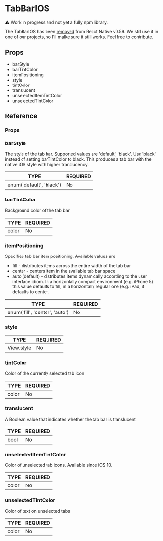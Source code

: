 # TabBarIOS

⚠️ Work in progress and not yet a fully npm library.

The TabBarIOS has been [removed](https://github.com/react-native-community/releases/blob/master/CHANGELOG.md#ios-specific-10) from React Native v0.59. We still use it in one of our projects, so I'll malke sure it still works. Feel free to contribute.

## Props

* barStyle
* barTintColor
* itemPositioning
* style
* tintColor
* translucent
* unselectedItemTintColor
* unselectedTintColor

## Reference
### Props

### barStyle

The style of the tab bar. Supported values are 'default', 'black'. Use 'black' instead of setting barTintColor to black. This produces a tab bar with the native iOS style with higher translucency.

| TYPE          | REQUIRED      |
| ------------- |-------------|
| enum('default', 'black') | No |

### barTintColor

Background color of the tab bar

| TYPE          | REQUIRED      |
| ------------- |-------------|
| color | No |

### itemPositioning

Specifies tab bar item positioning. Available values are:

* fill - distributes items across the entire width of the tab bar
* center - centers item in the available tab bar space
* auto (default) - distributes items dynamically according to the user interface idiom. In a horizontally compact environment (e.g. iPhone 5) this value defaults to fill, in a horizontally regular one (e.g. iPad) it defaults to center.

| TYPE          | REQUIRED      |
| ------------- |-------------|
| enum('fill', 'center', 'auto') | No |

### style

| TYPE          | REQUIRED      |
| ------------- |-------------|
| View.style | No |

### tintColor

Color of the currently selected tab icon

| TYPE          | REQUIRED      |
| ------------- |-------------|
| color | No |

### translucent

A Boolean value that indicates whether the tab bar is translucent

| TYPE          | REQUIRED      |
| ------------- |-------------|
| bool | No |

### unselectedItemTintColor

Color of unselected tab icons. Available since iOS 10.

| TYPE          | REQUIRED      |
| ------------- |-------------|
| color | No |

### unselectedTintColor

Color of text on unselected tabs

| TYPE          | REQUIRED      |
| ------------- |-------------|
| color | No |
